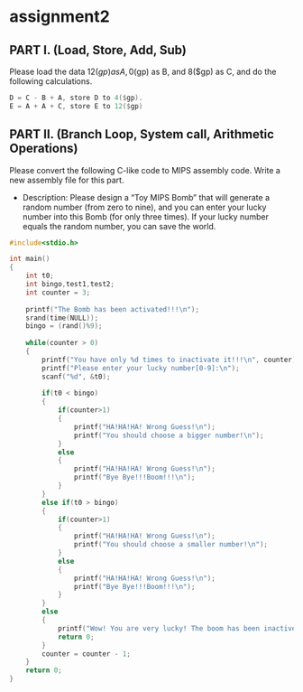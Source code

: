 # assignment2

## PART I. (Load, Store, Add, Sub)
Please load the data 12($gp) as A, 0($gp) as B, and 8($gp) as C, and do the following
calculations.

```asm
D = C - B + A, store D to 4($gp).
E = A + A + C, store E to 12($gp)
```

## PART II. (Branch Loop, System call, Arithmetic Operations)
Please convert the following C-like code to MIPS assembly code. Write a new assembly
file for this part.

* Description: Please design a “Toy MIPS Bomb” that will generate a random number
(from zero to nine), and you can enter your lucky number into this Bomb (for only three
times). If your lucky number equals the random number, you can save the world.

```C
#include<stdio.h>

int main()
{
	int t0;
	int bingo,test1,test2;
	int counter = 3;
	
	printf("The Bomb has been activated!!!\n");
	srand(time(NULL));
	bingo = (rand()%9);
	
	while(counter > 0)
	{
		printf("You have only %d times to inactivate it!!!\n", counter);
		printf("Please enter your lucky number[0-9]:\n");
		scanf("%d", &t0);
		
		if(t0 < bingo)
		{
			if(counter>1)
			{
				printf("HA!HA!HA! Wrong Guess!\n");
				printf("You should choose a bigger number!\n");
			}
			else
			{
				printf("HA!HA!HA! Wrong Guess!\n");
				printf("Bye Bye!!!Boom!!!\n");
			}
		}
		else if(t0 > bingo)
		{
			if(counter>1)
			{
				printf("HA!HA!HA! Wrong Guess!\n");
				printf("You should choose a smaller number!\n");
			}
			else
			{
				printf("HA!HA!HA! Wrong Guess!\n");
				printf("Bye Bye!!!Boom!!!\n");
			}	
		}
		else
		{
			printf("Wow! You are very lucky! The boom has been inactive!\n");
			return 0;
		}
    	counter = counter - 1;
	}	
	return 0;
}
```
